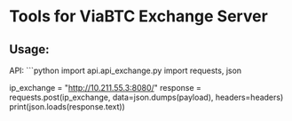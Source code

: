 <h1>Tools for ViaBTC Exchange Server</h1>
<h2>Usage:</h2>
API:
```python
import api.api_exchange.py
import requests, json

ip_exchange = "http://10.211.55.3:8080/"
response = requests.post(ip_exchange, data=json.dumps(payload), headers=headers)
print(json.loads(response.text))
```
